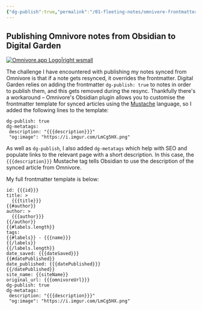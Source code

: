 ```yaml
---
{"dg-publish":true,"permalink":"/01-fleeting-notes/omnivore-frontmatter-for-obsidian-and-digital-garden/","metatags":{"description":"How I publish Onnivore article highlights from Obsidian to my Digital Garden","og:image":"https://i.imgur.com/LmCg5HX.png"},"tags":["My-Website"]}
---
```


## Publishing Omnivore notes from Obsidian to Digital Garden

[![Omnivore.app Logo|right wsmall](https://i.imgur.com/0YszZiM.png)](https://omnivore.app/)

The challenge I have encountered with publishing my notes synced from Omnivore is that if a note gets resynced, it overrides the frontmatter. Digital Garden relies on adding the frontmatter `dg-publish: true` to notes in order to publish them, and this gets removed during the resync. Thankfully there's a workaround – Omnivore's Obsidian plugin allows you to customise the frontmatter template for synced articles using the [Mustache](https://mustache.github.io/mustache.5.html) language, so I added the following lines to the template:

```
dg-publish: true
dg-metatags:
 description: "{{{description}}}"
 "og:image": "https://i.imgur.com/LmCg5HX.png"
```

As well as `dg-publish`, I also added `dg-metatags` which help with SEO and populate links to the relevant page with a short description. In this case, the `{{{description}}}` Mustache tag tells Obsidian to use the description of the synced article from Omnivore.

My full frontmatter template is below:

```
id: {{{id}}}
title: >
  {{{title}}}
{{#author}}
author: >
  {{{author}}}
{{/author}}
{{#labels.length}}
tags:
{{#labels}} - {{{name}}}
{{/labels}}
{{/labels.length}}
date_saved: {{{dateSaved}}}
{{#datePublished}}
date_published: {{{datePublished}}}
{{/datePublished}}
site_name: {{siteName}}
original_url: {{{omnivoreUrl}}}
dg-publish: true
dg-metatags:
 description: "{{{description}}}"
 "og:image": "https://i.imgur.com/LmCg5HX.png"
```